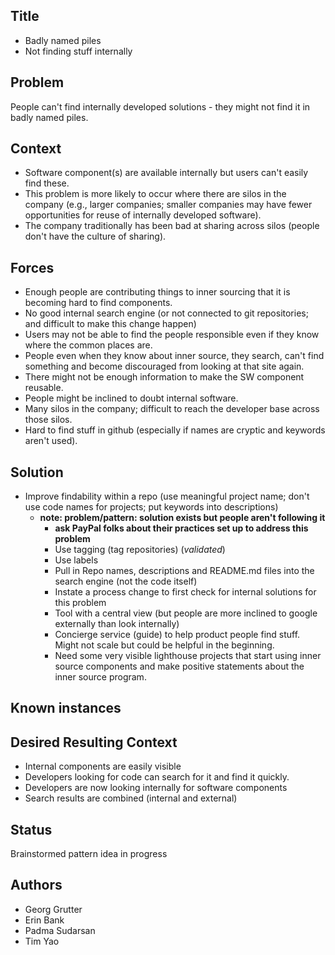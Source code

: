 ## Title
* Badly named piles
* Not finding stuff internally 

## Problem
People can't find internally developed solutions - they might not find it in badly named piles.

## Context
* Software component(s) are available internally but users can't easily find these.
* This problem is more likely to occur where there are silos in the company (e.g., larger companies; smaller companies may have fewer opportunities for reuse of internally developed software). 
* The company traditionally has been bad at sharing across silos (people don't have the culture of sharing). 

## Forces
* Enough people are contributing things to inner sourcing that it is becoming hard to find components.
* No good internal search engine (or not connected to git repositories; and difficult to make this change happen)
* Users may not be able to find the people responsible even if they know where the common places are.
* People even when they know about inner source, they search, can't find something and become discouraged from looking at that site again.
* There might not be enough information to make the SW component reusable.
* People might be inclined to doubt internal software.
* Many silos in the company; difficult to reach the developer base across those silos.
* Hard to find stuff in github (especially if names are cryptic and keywords aren't used).

## Solution
* Improve findability within a repo (use meaningful project name; don't use code names for projects; put keywords into descriptions)
    - **note: problem/pattern: solution exists but people aren't following it**
        - **ask PayPal folks about their practices set up to address this problem**
        * Use tagging (tag repositories) (_validated_)
        * Use labels
        * Pull in Repo names, descriptions and README.md files into the search engine (not the code itself)
        * Instate a process change to first check for internal solutions for this problem
        * Tool with a central view (but people are more inclined to google externally than look internally)
        * Concierge service (guide) to help product people find stuff. Might not scale but could be helpful in the beginning.
        * Need some very visible lighthouse projects that start using inner source components and make positive statements about the inner source program.

## Known instances

## Desired Resulting Context
* Internal components are easily visible
* Developers looking for code can search for it and find it quickly.
* Developers are now looking internally for software components
* Search results are combined (internal and external)

## Status
Brainstormed pattern idea in progress

## Authors
* Georg Grutter
* Erin Bank
* Padma Sudarsan
* Tim Yao
